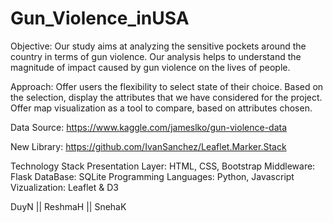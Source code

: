 # Gun_Violence_inUSA
Objective:
Our study aims at analyzing the sensitive pockets around the country in terms of gun violence.
Our analysis helps to understand the magnitude of impact caused by gun violence on the lives of people.

Approach:
Offer users the flexibility to select state of their choice. Based on the selection, display the attributes that we have considered for the project.
Offer map visualization as a tool to compare, based on attributes chosen.

Data Source:
https://www.kaggle.com/jameslko/gun-violence-data

New Library:
https://github.com/IvanSanchez/Leaflet.Marker.Stack

Technology Stack
Presentation Layer: HTML, CSS, Bootstrap
Middleware: Flask
DataBase: SQLite
Programming Languages: Python, Javascript
Vizualization: Leaflet & D3

DuyN || ReshmaH || SnehaK
